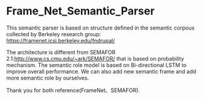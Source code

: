 # Frame_Net_Semantic_Parser

This semantic parser is based on structure defined in the semantic corpous collected by Berkeley research group: https://framenet.icsi.berkeley.edu/fndrupal/

The architecture is different from SEMAFOR 2.1:http://www.cs.cmu.edu/~ark/SEMAFOR/ that is based on probability mechanism. The semantic role model is based on Bi-directional LSTM to improve overall performance. We can also add new semantic frame and add more semantic role by ourselves.

Thank you for both reference(FrameNet、SEMAFOR). 